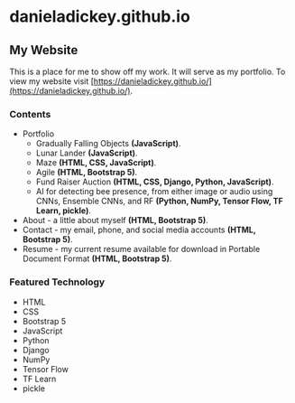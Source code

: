 # danieladickey.github.io

## My Website

This is a place for me to show off my work. It will serve as my portfolio. To view my website
visit [https://danieladickey.github.io/](https://danieladickey.github.io/).

### Contents

- Portfolio
    - Gradually Falling Objects **(JavaScript)**.
    - Lunar Lander **(JavaScript)**.
    - Maze **(HTML, CSS, JavaScript)**.
    - Agile **(HTML, Bootstrap 5)**.
    - Fund Raiser Auction **(HTML, CSS, Django, Python, JavaScript)**.
    - AI for detecting bee presence, from either image or audio using CNNs, Ensemble CNNs, and RF  **(Python, NumPy, Tensor Flow, TF Learn, pickle)**.
- About - a little about myself **(HTML, Bootstrap 5)**.
- Contact - my email, phone, and social media accounts **(HTML, Bootstrap 5)**.
- Resume - my current resume available for download in Portable Document Format **(HTML, Bootstrap 5)**.

### Featured Technology

- HTML
- CSS
- Bootstrap 5
- JavaScript
- Python
- Django
- NumPy
- Tensor Flow
- TF Learn
- pickle 

